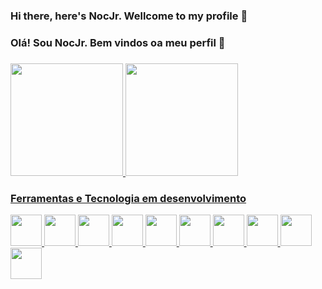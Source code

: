 ### Hi there, here's NocJr. Wellcome to my profile 👋 
### Olá! Sou NocJr. Bem vindos oa meu perfil 👋 
###
###
<div>
          <a href="https://github.com/nocjr"/>
          <img height="180em" src="https://github-readme-stats-sigma-five.vercel.app/api/top-langs/?username=nocjr&layout=compact&langs_count=7&theme=dracula"/>
          <img height="180em" src="https://github-readme-stats-sigma-five.vercel.app/api?username=nocjr&show_icons=true&theme=dracula&include_all_commits=true&count_private=true"/>
                    
</div>

          
<!--
**NocJr/Nocjr** is a ✨ _special_ ✨ repository because its `README.md` (this file) appears on your GitHub profile.

Here are some ideas to get you started:

- 🔭 I’m currently working on ...
- 🌱 I’m currently learning ...
- 👯 I’m looking to collaborate on ...
- 🤔 I’m looking for help with ...
- 💬 Ask me about ...
- 📫 How to reach me: ...
- 😄 Pronouns: ...
- ⚡ Fun fact: ...

-->


### Ferramentas e Tecnologia em desenvolvimento

<div>
<img src="https://cdn.jsdelivr.net/gh/devicons/devicon/icons/arduino/arduino-original-wordmark.svg" width=50pix />
<img src="https://cdn.jsdelivr.net/gh/devicons/devicon/icons/java/java-original-wordmark.svg" width=50pix />
<img src="https://cdn.jsdelivr.net/gh/devicons/devicon/icons/python/python-original-wordmark.svg" width=50pix />
<img src="https://cdn.jsdelivr.net/gh/devicons/devicon/icons/css3/css3-original-wordmark.svg" width=50pix />
<img src="https://cdn.jsdelivr.net/gh/devicons/devicon/icons/html5/html5-original-wordmark.svg" width=50pix />
<img src="https://cdn.jsdelivr.net/gh/devicons/devicon/icons/mysql/mysql-original-wordmark.svg" width=50pix/>
<img src="https://cdn.jsdelivr.net/gh/devicons/devicon/icons/php/php-plain.svg" width=50pix/>
<img src="https://cdn.jsdelivr.net/gh/devicons/devicon/icons/r/r-original.svg" width=50pix/>
<img src="https://cdn.jsdelivr.net/gh/devicons/devicon/icons/trello/trello-plain-wordmark.svg" width=50pix/>
<img src="https://cdn.jsdelivr.net/gh/devicons/devicon/icons/visualstudio/visualstudio-plain-wordmark.svg" width=50pix />
        
         
</div>
